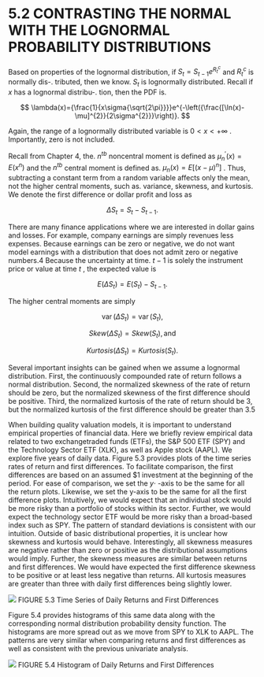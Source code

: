 # 5.2 CONTRASTING THE NORMAL WITH THE LOGNORMAL PROBABILITY DISTRIBUTIONS

Based on properties of the lognormal distribution, if $S_{t}=S_{t-1}e^{R_{t}^{c}}$ and $R_{t}^{c}$ is normally dis-.
tributed, then we know. $S_{t}$ is lognormally distributed. Recall if $x$ has a lognormal distribu-.
tion, then the PDF is.

$$
\lambda(x)={\frac{1}{x\sigma{\sqrt{2\pi}}}}e^{-\left({\frac{[\ln(x)-\mu]^{2}}{2\sigma^{2}}}\right)}.
$$

Again, the range of a lognormally distributed variable is $0<x<+\infty$ . Importantly, zero is not included.

Recall from Chapter 4, the. $n^{t b}$ noncentral moment is defined as ${\mu_{n}}^{\prime}(x)=E(x^{n})$ and the $n^{t b}$ central moment is defined as. $\mu_{n}(x)=E[(x-\mu)^{n}]$ . Thus, subtracting a constant term from a random variable affects only the mean, not the higher central moments, such as. variance, skewness, and kurtosis. We denote the first difference or dollar profit and loss as

$$
\Delta S_{t}=S_{t}-S_{t-1}.
$$

There are many finance applications where we are interested in dollar gains and losses. For example, company earnings are simply revenues less expenses. Because earnings can be zero or negative, we do not want model earnings with a distribution that does not admit zero or negative numbers.4 Because the uncertainty at time. $t-1$ is solely the instrument price or value at time $t$ , the expected value is

$$
E(\Delta S_{t})=E(S_{t})-S_{t-1}.
$$

The higher central moments are simply

$$
\operatorname{var}(\Delta S_{t})=\operatorname{var}(S_{t}),
$$

$$
S k e w(\Delta S_{t})=S k e w(S_{t}),\mathrm{and}
$$

$$
K u r t o s i s(\Delta S_{t})=K u r t o s i s(S_{t}).
$$

Several important insights can be gained when we assume a lognormal distribution. First, the continuously compounded rate of return follows a normal distribution. Second, the normalized skewness of the rate of return should be zero, but the normalized skewness of the first difference should be positive. Third, the normalized kurtosis of the rate of return should be 3, but the normalized kurtosis of the first difference should be greater than 3.5

When building quality valuation models, it is important to understand empirical properties of financial data. Here we briefly review empirical data related to two exchangetraded funds (ETFs), the S&P 500 ETF (SPY) and the Technology Sector ETF (XLK), as well as Apple stock (AAPL). We explore five years of daily data. Figure 5.3 provides plots of the time series rates of return and first differences. To facilitate comparison, the first differences are based on an assumed $\$1$ investment at the beginning of the period. For ease of comparison, we set the $y\cdot$ -axis to be the same for all the return plots. Likewise, we set the y-axis to be the same for all the first difference plots. Intuitively, we would expect that an individual stock would be more risky than a portfolio of stocks within its sector. Further, we would expect the technology sector ETF would be more risky than a broad-based index such as SPY. The pattern of standard deviations is consistent with our intuition. Outside of basic distributional properties, it is unclear how skewness and kurtosis would behave. Interestingly, all skewness measures are negative rather than zero or positive as the distributional assumptions would imply. Further, the skewness measures are similar between returns and first differences. We would have expected the first difference skewness to be positive or at least less negative than returns. All kurtosis measures are greater than three with daily first differences being slightly lower.

![](6885aa8b13f918816473cbb048e12c379c069c735990aa3462194384c11a27b0.jpg)
FIGURE 5.3 Time Series of Daily Returns and First Differences

Figure 5.4 provides histograms of this same data along with the corresponding normal distribution probability density function. The histograms are more spread out as we move from SPY to XLK to AAPL. The patterns are very similar when comparing returns and first differences as well as consistent with the previous univariate analysis.

![](2d6d024d9d953fc28ea9f53a1358431aa80fa7dac7005c2a4c9bb9e78316d4ae.jpg)
FIGURE 5.4 Histogram of Daily Returns and First Differences
